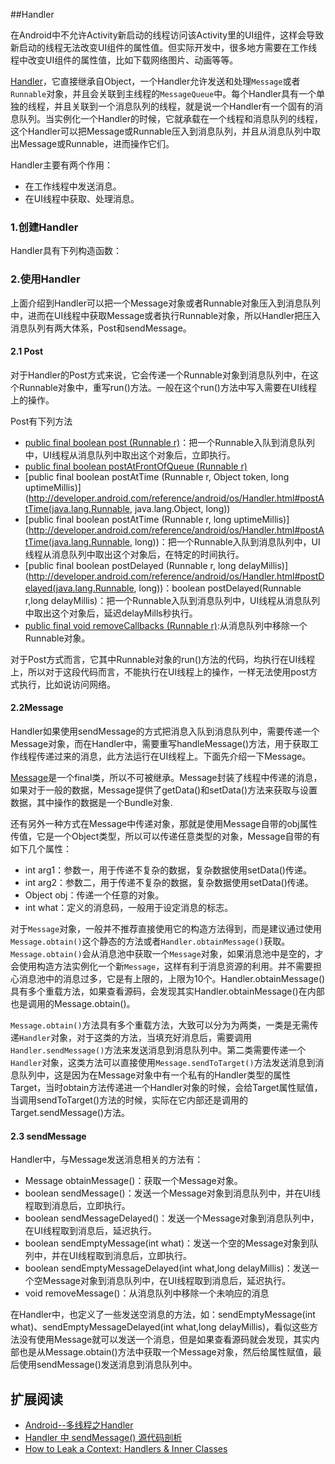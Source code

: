 ##Handler


在Android中不允许Activity新启动的线程访问该Activity里的UI组件，这样会导致新启动的线程无法改变UI组件的属性值。但实际开发中，很多地方需要在工作线程中改变UI组件的属性值，比如下载网络图片、动画等等。


[Handler](http://developer.android.com/reference/android/os/Handler.html)，它直接继承自Object，一个Handler允许发送和处理`Message`或者`Runnable`对象，并且会关联到主线程的`MessageQueue`中。每个Handler具有一个单独的线程，并且关联到一个消息队列的线程，就是说一个Handler有一个固有的消息队列。当实例化一个Handler的时候，它就承载在一个线程和消息队列的线程，这个Handler可以把Message或Runnable压入到消息队列，并且从消息队列中取出Message或Runnable，进而操作它们。

Handler主要有两个作用：

* 在工作线程中发送消息。
* 在UI线程中获取、处理消息。

### 1.创建Handler

Handler具有下列构造函数：



### 2.使用Handler

上面介绍到Handler可以把一个Message对象或者Runnable对象压入到消息队列中，进而在UI线程中获取Message或者执行Runnable对象，所以Handler把压入消息队列有两大体系，Post和sendMessage。


#### 2.1 Post
对于Handler的Post方式来说，它会传递一个Runnable对象到消息队列中，在这个Runnable对象中，重写run()方法。一般在这个run()方法中写入需要在UI线程上的操作。

Post有下列方法
  * [public final boolean post (Runnable r)](http://developer.android.com/reference/android/os/Handler.html#post(java.lang.Runnable))：把一个Runnable入队到消息队列中，UI线程从消息队列中取出这个对象后，立即执行。
  * [public final boolean postAtFrontOfQueue (Runnable r)](http://developer.android.com/reference/android/os/Handler.html#postAtFrontOfQueue(java.lang.Runnable))
  * [public final boolean postAtTime (Runnable r, Object token, long uptimeMillis)](http://developer.android.com/reference/android/os/Handler.html#postAtTime(java.lang.Runnable, java.lang.Object, long))
  * [public final boolean postAtTime (Runnable r, long uptimeMillis)](http://developer.android.com/reference/android/os/Handler.html#postAtTime(java.lang.Runnable, long))：把一个Runnable入队到消息队列中，UI线程从消息队列中取出这个对象后，在特定的时间执行。
  * [public final boolean postDelayed (Runnable r, long delayMillis)](http://developer.android.com/reference/android/os/Handler.html#postDelayed(java.lang.Runnable, long))：boolean postDelayed(Runnable r,long delayMillis)：把一个Runnable入队到消息队列中，UI线程从消息队列中取出这个对象后，延迟delayMills秒执行。
  * [public final void removeCallbacks (Runnable r)](http://developer.android.com/reference/android/os/Handler.html#removeCallbacks(java.lang.Runnable)):从消息队列中移除一个Runnable对象。

对于Post方式而言，它其中Runnable对象的run()方法的代码，均执行在UI线程上，所以对于这段代码而言，不能执行在UI线程上的操作，一样无法使用post方式执行，比如说访问网络。


#### 2.2Message

Handler如果使用sendMessage的方式把消息入队到消息队列中，需要传递一个Message对象，而在Handler中，需要重写handleMessage()方法，用于获取工作线程传递过来的消息，此方法运行在UI线程上。下面先介绍一下Message。

[Message](http://developer.android.com/reference/android/os/Message.html)是一个final类，所以不可被继承。Message封装了线程中传递的消息，如果对于一般的数据，Message提供了getData()和setData()方法来获取与设置数据，其中操作的数据是一个Bundle对象.

还有另外一种方式在Message中传递对象，那就是使用Message自带的obj属性传值，它是一个Object类型，所以可以传递任意类型的对象，Message自带的有如下几个属性：

* int arg1：参数一，用于传递不复杂的数据，复杂数据使用setData()传递。
* int arg2：参数二，用于传递不复杂的数据，复杂数据使用setData()传递。
* Object obj：传递一个任意的对象。
* int what：定义的消息码，一般用于设定消息的标志。

对于`Message`对象，一般并不推荐直接使用它的构造方法得到，而是建议通过使用`Message.obtain()`这个静态的方法或者`Handler.obtainMessage()`获取。`Message.obtain()`会从消息池中获取一个`Message`对象，如果消息池中是空的，才会使用构造方法实例化一个新`Message`，这样有利于消息资源的利用。并不需要担心消息池中的消息过多，它是有上限的，上限为10个。Handler.obtainMessage()具有多个重载方法，如果查看源码，会发现其实Handler.obtainMessage()在内部也是调用的Message.obtain()。

`Message.obtain()`方法具有多个重载方法，大致可以分为为两类，一类是无需传递`Handler`对象，对于这类的方法，当填充好消息后，需要调用`Handler.sendMessage()`方法来发送消息到消息队列中。第二类需要传递一个`Handler`对象，这类方法可以直接使用`Message.sendToTarget()`方法发送消息到消息队列中，这是因为在Message对象中有一个私有的Handler类型的属性Target，当时obtain方法传递进一个Handler对象的时候，会给Target属性赋值，当调用sendToTarget()方法的时候，实际在它内部还是调用的Target.sendMessage()方法。


#### 2.3 sendMessage

Handler中，与Message发送消息相关的方法有：

* Message obtainMessage()：获取一个Message对象。
* boolean sendMessage()：发送一个Message对象到消息队列中，并在UI线程取到消息后，立即执行。
* boolean sendMessageDelayed()：发送一个Message对象到消息队列中，在UI线程取到消息后，延迟执行。
* boolean sendEmptyMessage(int what)：发送一个空的Message对象到队列中，并在UI线程取到消息后，立即执行。
* boolean sendEmptyMessageDelayed(int what,long delayMillis)：发送一个空Message对象到消息队列中，在UI线程取到消息后，延迟执行。
* void removeMessage()：从消息队列中移除一个未响应的消息

在Handler中，也定义了一些发送空消息的方法，如：sendEmptyMessage(int what)、sendEmptyMessageDelayed(int what,long delayMillis)，看似这些方法没有使用Message就可以发送一个消息，但是如果查看源码就会发现，其实内部也是从Message.obtain()方法中获取一个Message对象，然后给属性赋值，最后使用sendMessage()发送消息到消息队列中。


## 扩展阅读

* [Android--多线程之Handler](http://www.cnblogs.com/plokmju/p/android_Handler.html)
* [Handler 中 sendMessage() 源代码剖析](http://blog.csdn.net/ahuier/article/details/17013647)
* [How to Leak a Context: Handlers & Inner Classes](http://www.androiddesignpatterns.com/2013/01/inner-class-handler-memory-leak.html)

















